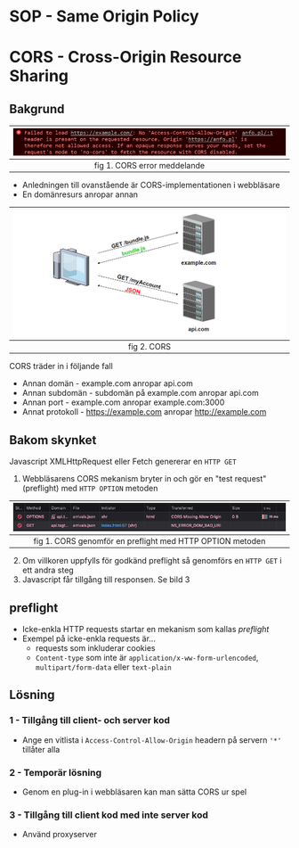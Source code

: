 # SOP - Same Origin Policy
# CORS - Cross-Origin Resource Sharing

## Bakgrund

| ![cors-fail.png](images/cors-fail.png) |
|:--:|
| fig 1. CORS error meddelande |

* Anledningen till ovanstående är CORS-implementationen i webbläsare
* En domänresurs anropar annan

| ![cors-fail2.png](images/cors-fail2.png) |
|:--:|
| fig 2. CORS |

CORS träder in i följande fall

* Annan domän - example.com anropar api.com
* Annan subdomän - subdomän på example.com anropar api.com
* Annan port - example.com anropar example.com:3000
* Annat protokoll - https://example.com anropar http://example.com

## Bakom skynket

Javascript XMLHttpRequest eller Fetch genererar en ```HTTP GET```

1. Webbläsarens CORS mekanism bryter in och gör en "test request" (preflight) med ```HTTP OPTION``` metoden

| ![cors-fail3.png](images/cors-fail3.png) |
|:--:|
| fig 1. CORS genomför en preflight med HTTP OPTION metoden |

2. Om villkoren uppfylls för godkänd preflight så genomförs en ```HTTP GET``` i ett andra steg
3. Javascript får tillgång till responsen. Se bild 3

## preflight

* Icke-enkla HTTP requests startar en mekanism som kallas *preflight*
* Exempel på icke-enkla requests är...
  * requests som inkluderar cookies
  * ```Content-type``` som inte är ```application/x-ww-form-urlencoded```, ```multipart/form-data``` eller ```text-plain```

## Lösning

### 1 - Tillgång till client- och server kod

* Ange en vitlista i ```Access-Control-Allow-Origin``` headern på servern ```'*'``` tillåter alla

### 2 - Temporär lösning

* Genom en plug-in i webbläsaren kan man sätta CORS ur spel

### 3 - Tillgång till client kod med inte server kod

* Använd proxyserver

